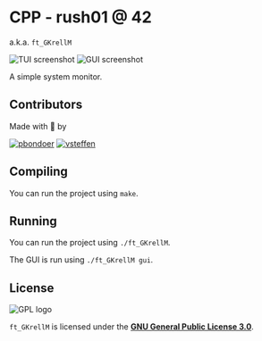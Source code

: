 # CPP - rush01 @ 42

a.k.a. `ft_GKrellM`

![TUI screenshot](https://uplr.it/f56ed.png)
![GUI screenshot](https://uplr.it/b933f.png)

A simple system monitor.

## Contributors

Made with 💖 by

[![pbondoer](https://github.com/pbondoer.png?size=40 "pbondoer")](https://github.com/pbondoer)
[![vsteffen](https://github.com/vsteffen.png?size=40 "vsteffen")](https://github.com/vsteffen)

## Compiling

You can run the project using `make`.

## Running

You can run the project using `./ft_GKrellM`.

The GUI is run using `./ft_GKrellM gui`.

## License

![GPL logo](https://www.gnu.org/graphics/gplv3-127x51.png "GNU General Public License")

`ft_GKrellM` is licensed under the [**GNU General Public License
3.0**](LICENSE).

